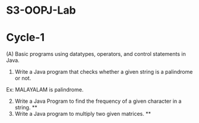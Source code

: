 # S3-OOPJ-Lab

# Cycle-1
(A) Basic programs using datatypes, operators, and control statements in Java.
1) Write a Java program that checks whether a given string is a palindrome or not.

Ex: MALAYALAM is palindrome.

2) Write a Java Program to find the frequency of a given character in a string. **
3) Write a Java program to multiply two given matrices. **
